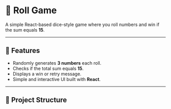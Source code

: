 # 🎲 Roll Game

A simple React-based dice-style game where you roll numbers and win if the sum equals **15**.  

---

## 🚀 Features
- Randomly generates **3 numbers** each roll.  
- Checks if the total sum equals **15**.  
- Displays a win or retry message.  
- Simple and interactive UI built with **React**.  

---

## 📂 Project Structure
